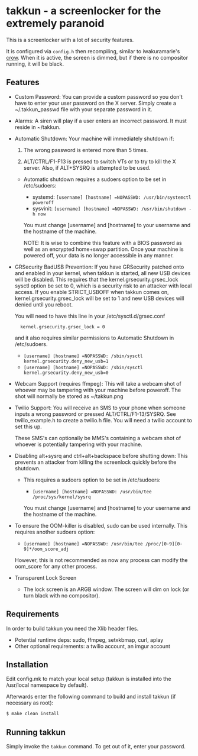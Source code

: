# takkun - a screenlocker for the **extremely** paranoid

This is a screenlocker with a lot of security features.

It is configured via `config.h` then recompiling, similar to iwakuramarie's [crow](https://github.com/iwakuramarie/crow). 
When it is active, the screen is dimmed, but if there is no compositor running, it will be black.

## Features
- Custom Password: You can provide a custom password so you don't have to enter
  your user password on the X server. Simply create a ~/.takkun_passwd file with
  your separate password in it.

- Alarms: A siren will play if a user enters an incorrect password. It must
  reside in ~/takkun.

- Automatic Shutdown: Your machine will immediately shutdown if:

  1. The wrong password is entered more than 5 times.

  2. ALT/CTRL/F1-F13 is pressed to switch VTs or to try to kill the X server.
     Also, if ALT+SYSRQ is attempted to be used.

  - Automatic shutdown requires a sudoers option to be set in /etc/sudoers:

    - systemd: `[username] [hostname] =NOPASSWD: /usr/bin/systemctl poweroff`
    - sysvinit: `[username] [hostname] =NOPASSWD: /usr/bin/shutdown -h now`

    You must change [username] and [hostname] to your username and the hostname
    of the machine.

    NOTE: It is wise to combine this feature with a BIOS password as well as an
    encrypted home+swap partition. Once your machine is powered off, your data
    is no longer accessible in any manner.

- GRSecurity BadUSB Prevention: If you have GRSecurity patched onto and enabled
  in your kernel, when takkun is started, all new USB devices will be disabled.
  This requires that the kernel.grsecurity.grsec_lock sysctl option be set to 0,
  which is a security risk to an attacker with local access. If you enable
  STRICT\_USBOFF when takkun comes on, kernel.grsecurity.grsec_lock will be set
  to 1 and new USB devices will denied until you reboot.

  You will need to have this line in your /etc/sysctl.d/grsec.conf

        kernel.grsecurity.grsec_lock = 0

  and it also requires similar permissions to Automatic Shutdown in
  /etc/sudoers.

    - `[username] [hostname] =NOPASSWD: /sbin/sysctl kernel.grsecurity.deny_new_usb=1`
    - `[username] [hostname] =NOPASSWD: /sbin/sysctl kernel.grsecurity.deny_new_usb=0`

- Webcam Support (requires ffmpeg): This will take a webcam shot of whoever may
  be tampering with your machine before poweroff. The shot will normally be stored as ~/takkun.png

- Twilio Support: You will receive an SMS to your phone when someone inputs a
  wrong password or pressed ALT/CTRL/F1-13/SYSRQ. See twilio_example.h to create a
  twilio.h file. You will need a twilio account to set this up.

  These SMS's can optionally be MMS's containing a webcam shot of whoever is
  potentially tampering with your machine.

- Disabling alt+sysrq and ctrl+alt+backspace before shutting down: This
  prevents an attacker from killing the screenlock quickly before the shutdown.

  - This requires a sudoers option to be set in /etc/sudoers:

    - `[username] [hostname] =NOPASSWD: /usr/bin/tee /proc/sys/kernel/sysrq`

    You must change [username] and [hostname] to your username and the hostname
    of the machine.

- To ensure the OOM-killer is disabled, sudo can be used internally. This
  requires another sudoers option:

  - `[username] [hostname] =NOPASSWD: /usr/bin/tee /proc/[0-9][0-9]*/oom_score_adj`

  However, this is not recommended as now any process can modify the oom_score
  for any other process.

- Transparent Lock Screen

  - The lock screen is an ARGB window. The screen will dim on lock (or turn
    black with no compositor).

## Requirements

In order to build takkun you need the Xlib header files.

- Potential runtime deps: sudo, ffmpeg, setxkbmap, curl, aplay
- Other optional requirements: a twilio account, an imgur account

## Installation

Edit config.mk to match your local setup (takkun is installed into
the /usr/local namespace by default).

Afterwards enter the following command to build and install takkun
(if necessary as root):

``` bash
$ make clean install
```

## Running takkun

Simply invoke the `takkun` command. To get out of it, enter your password.